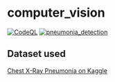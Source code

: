 # computer_vision
[![CodeQL](https://github.com/JulienAlardot/computer_vision/actions/workflows/codeql-analysis.yml/badge.svg)](https://github.com/JulienAlardot/computer_vision/actions/workflows/codeql-analysis.yml)
[![pneumonia_detection](https://github.com/JulienAlardot/computer_vision/actions/workflows/docker-image.yml/badge.svg)](https://github.com/JulienAlardot/computer_vision/actions/workflows/docker-image.yml)

## Dataset used
[Chest X-Ray Pneumonia on Kaggle](https://www.kaggle.com/paultimothymooney/chest-xray-pneumonia)